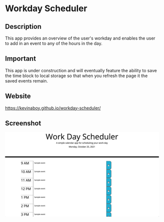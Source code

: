 # Workday Scheduler

## Description
This app provides an overview of the user's workday and enables the user to add in an event to any of the hours in the day.

## Important
This app is under construction and will eventually feature the ability to save the time block to local storage so that when you refresh the page it the saved events remain.

## Website
https://kevinaboy.github.io/workday-scheduler/

## Screenshot
![worday scheduler screenshot](https://github.com/kevinaboy/workday-scheduler/blob/main/images/workday-scheduler-screenshot-v1.png?raw=true)